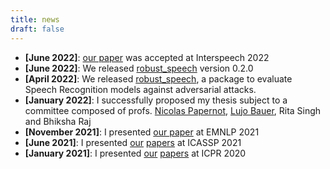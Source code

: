 ```yaml
---
title: news
draft: false
---
```

* **[June 2022]**: [our paper](https://arxiv.org/abs/2203.16536) was accepted at Interspeech 2022
* **[June 2022]**: We released [robust_speech](https://github.com/RaphaelOlivier/robust_speech) version 0.2.0
* **[April 2022]**: We released [robust_speech](https://github.com/RaphaelOlivier/robust_speech), a package to evaluate Speech Recognition models against adversarial attacks.
* **[January 2022]**: I successfully proposed my thesis subject to a committee composed of profs. [Nicolas Papernot](https://www.papernot.fr/), [Lujo Bauer](https://users.ece.cmu.edu/~lbauer/), Rita Singh and Bhiksha Raj
* **[November 2021]**: I presented [our paper](https://aclanthology.org/2021.emnlp-main.514) at EMNLP 2021
* **[June 2021]**: I presented [our](https://ieeexplore.ieee.org/document/9414696) [papers](https://ieeexplore.ieee.org/document/9414525) at ICASSP 2021
* **[January 2021]**: I presented [our](https://arxiv.org/abs/2005.14070) [papers](https://ieeexplore.ieee.org/document/9412932) at ICPR 2020
